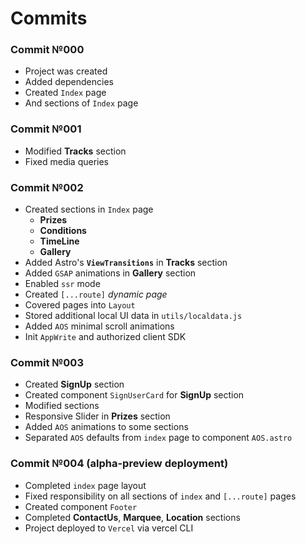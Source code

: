 # Commits

### Commit №000 

- Project was created
- Added dependencies
- Created `Index` page
- And sections of `Index` page

### Commit №001

- Modified **Tracks** section
- Fixed media queries

### Commit №002

- Created sections in `Index` page
  - **Prizes**
  - **Conditions**
  - **TimeLine**
  - **Gallery**
- Added  Astro's **`ViewTransitions`** in  **Tracks** section
- Added `GSAP` animations in **Gallery** section
- Enabled `ssr` mode
- Created `[...route]` _dynamic page_ 
- Covered pages into `Layout`
- Stored additional local UI data in `utils/localdata.js`
- Added `AOS` minimal scroll animations
- Init `AppWrite` and authorized client SDK

### Commit №003

- Created **SignUp** section
- Created component `SignUserCard` for **SignUp** section
- Modified sections
- Responsive Slider in **Prizes** section
- Added `AOS` animations to some sections
- Separated `AOS` defaults from `index` page to component `AOS.astro`

### Commit №004 (alpha-preview deployment)

- Completed `index` page layout
- Fixed responsibility on all sections of `index` and `[...route]` pages
- Created component `Footer`
- Completed **ContactUs**, **Marquee**, **Location** sections
- Project deployed to `Vercel` via vercel CLI